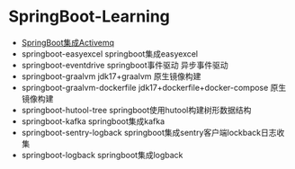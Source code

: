 # SpringBoot-Learning

* [SpringBoot集成Activemq](https://github.com/VINO42/SpringBoot-Learning/tree/main/springboot-activemq)
* springboot-easyexcel springboot集成easyexcel
* springboot-eventdrive springboot事件驱动 异步事件驱动
* springboot-graalvm jdk17+graalvm 原生镜像构建
* springboot-graalvm-dockerfile  jdk17+dockerfile+docker-compose 原生镜像构建
* springboot-hutool-tree springboot使用hutool构建树形数据结构
* springboot-kafka springboot集成kafka
* springboot-sentry-logback springboot集成sentry客户端lockback日志收集
* springboot-logback springboot集成logback
